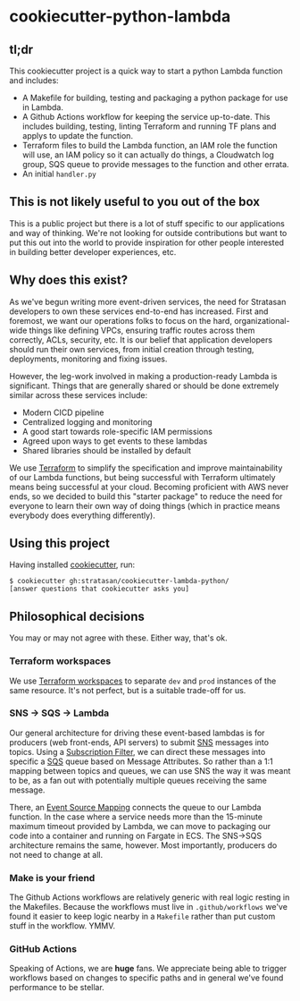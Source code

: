 # cookiecutter-python-lambda

## tl;dr

This cookiecutter project is a quick way to start a python Lambda function and includes:

* A Makefile for building, testing and packaging a python package for use in Lambda.
* A Github Actions workflow for keeping the service up-to-date. This includes building, testing, linting Terraform and running TF plans and applys to update the function.
* Terraform files to build the Lambda function, an IAM role the function will use, an IAM policy so it can actually do things, a Cloudwatch log group, SQS queue to provide messages to the function and other errata.
* An initial `handler.py`

## This is not likely useful to you out of the box

This is a public project but there is a lot of stuff specific to our applications and way of thinking. We're not looking for outside contributions but want to put this out into the world to provide inspiration for other people interested in building better developer experiences, etc.

## Why does this exist?

As we've begun writing more event-driven services, the need for Stratasan developers to own these services end-to-end has increased. First and foremost, we want our operations folks to focus on the hard, organizational-wide things like defining VPCs, ensuring traffic routes across them correctly, ACLs, security, etc. It is our belief that application developers should run their own services, from initial creation through testing, deployments, monitoring and fixing issues.

However, the leg-work involved in making a production-ready Lambda is significant. Things that are generally
shared or should be done extremely similar across these services include:

* Modern CICD pipeline
* Centralized logging and monitoring
* A good start towards role-specific IAM permissions
* Agreed upon ways to get events to these lambdas
* Shared libraries should be installed by default

We use [Terraform](https://www.terraform.io/) to simplify the specification and improve maintainability of
our Lambda functions, but being successful with Terraform ultimately means being successful at your cloud. Becoming proficient with AWS never ends, so we decided to build this "starter package" to reduce the need for everyone to learn their own way of doing things (which in practice means everybody does everything differently).

## Using this project

Having installed [cookiecutter](https://cookiecutter.readthedocs.io/en/1.7.0/), run:

```
$ cookiecutter gh:stratasan/cookiecutter-lambda-python/
[answer questions that cookiecutter asks you]
```

## Philosophical decisions

You may or may not agree with these. Either way, that's ok.

### Terraform workspaces

We use [Terraform workspaces](https://www.terraform.io/docs/state/workspaces.html) to separate `dev` and `prod` instances of the same resource. It's not perfect, but is a suitable trade-off for us.

### SNS -> SQS -> Lambda

Our general architecture for driving these event-based lambdas is for producers (web front-ends, API servers) to submit [SNS](https://aws.amazon.com/sns/) messages into topics. Using a [Subscription Filter](https://docs.aws.amazon.com/sns/latest/dg/sns-subscription-filter-policies.html), we can direct these messages into specific a [SQS](https://docs.aws.amazon.com/sns/latest/dg/sns-subscription-filter-policies.html) queue based on Message Attributes. So rather than a 1:1 mapping between topics and queues, we can use SNS the way it was meant to be, as a fan out with potentially multiple queues receiving the same message.

There, an [Event Source Mapping](https://docs.aws.amazon.com/AWSCloudFormation/latest/UserGuide/aws-resource-lambda-eventsourcemapping.html) connects the queue to our Lambda function. In the case where a service needs more than the 15-minute maximum timeout provided by Lambda, we can move to packaging our code into a container and running on Fargate in ECS. The SNS->SQS architecture remains the same, however. Most importantly, producers do not need to change at all.

### Make is your friend

The Github Actions workflows are relatively generic with real logic resting in the Makefiles. Because the workflows must live in `.github/workflows` we've found it easier to keep logic nearby in a `Makefile` rather than put custom stuff in the workflow. YMMV.

### GitHub Actions

Speaking of Actions, we are **huge** fans. We appreciate being able to trigger workflows based on changes to specific paths and in general we've found performance to be stellar.
